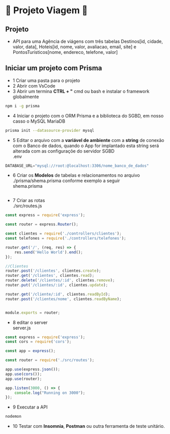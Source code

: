 #  🚀 Projeto   Viagem 🚗

## Projeto

- API para uma Agência de viágens com três tabelas Destinos[id, cidade, valor, data], Hoteis[id, nome, valor, avaliacao, email, site] e PontosTuristicos[nome, endereco, telefone, valor]



## Iniciar um projeto com Prisma
- 1 Criar uma pasta para o projeto
- 2 Abrir com VsCode
- 3 Abrir um termina **CTRL + "** cmd ou bash e instalar o framework globalmente
```bash
npm i -g prisma
```
- 4 Iniciar o projeto com o ORM Prisma e a biblioteca do SGBD, em nosso casso o MySQL MariaDB
```bash
prisma init --datasource-provider mysql
```
- 5 Editar o arquivo com a **variável de ambiente** com a **string** de conexão com o Banco de dados, quando o App for implantado esta string será alterada com as configuraçõe do servidor SGBD
<br>.env
```js
DATABASE_URL="mysql://root:@localhost:3306/nome_banco_de_dados"
```
- 6 Criar os **Modelos** de tabelas e relacionamentos no arquivo ./prisma/shema.prisma conforme exemplo a seguir<br>shema.prisma
```js


```
- 7 Criar as rotas<br>./src/routes.js
  
```js
const express = require('express');

const router = express.Router();

const clientes = require('./controllers/clientes');
const telefones = require('./controllers/telefones');

router.get('/', (req, res) => {
    res.send('Hello World').end();
});

//Clientes
router.post('/clientes', clientes.create);
router.get('/clientes', clientes.read);
router.delete('/clientes/:id', clientes.remove);
router.put('/clientes/:id', clientes.update);

router.get('/cliente/:id', clientes.readById);
router.post('/clientes/nome', clientes.readByName);


module.exports = router;
```
- 8 editar o server <br>server.js
```js
const express = require('express');
const cors = require('cors');

const app = express();

const router = require('./src/routes');

app.use(express.json());
app.use(cors());
app.use(router);

app.listen(3000, () => {
    console.log("Running on 3000");
});
```
- 9 Executar a API
```bash
nodemon
```
- 10 Testar com **Insomnia**, **Postman** ou outra ferramenta de teste unitário.
